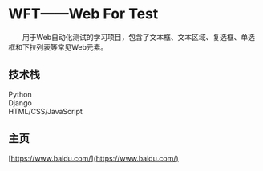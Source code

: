 # WFT——Web For Test

&emsp;&emsp;用于Web自动化测试的学习项目，包含了文本框、文本区域、复选框、单选框和下拉列表等常见Web元素。

## 技术栈

Python  
Django  
HTML/CSS/JavaScript

## 主页

[https://www.baidu.com/](https://www.baidu.com/)